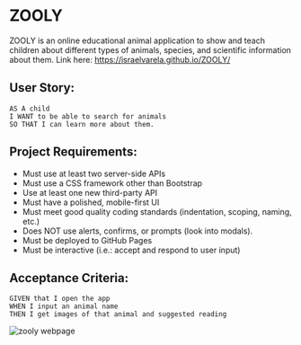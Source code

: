 # ZOOLY

ZOOLY is an online educational animal application to show and teach children about different types of animals, species, and scientific information about them. Link here: https://israelvarela.github.io/ZOOLY/


## User Story:
```
AS A child
I WANT to be able to search for animals
SO THAT I can learn more about them.

```

## Project Requirements:
- Must use at least two server-side APIs
- Must use a CSS framework other than Bootstrap
- Use at least one new third-party API
- Must have a polished, mobile-first UI
- Must meet good quality coding standards (indentation, scoping, naming, etc.)
- Does NOT use alerts, confirms, or prompts (look into modals).
- Must be deployed to GitHub Pages
- Must be interactive (i.e.: accept and respond to user input)


## Acceptance Criteria:
```
GIVEN that I open the app
WHEN I input an animal name
THEN I get images of that animal and suggested reading

```
![zooly webpage](https://user-images.githubusercontent.com/67175494/90456133-b0ed3d80-e0bd-11ea-97d5-a69dc5355372.jpg)

